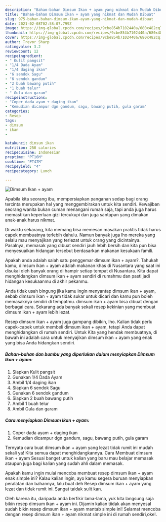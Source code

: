 ```yaml
---
description: "Bahan-bahan Dimsum Ikan + ayam yang nikmat dan Mudah Dibuat"
title: "Bahan-bahan Dimsum Ikan + ayam yang nikmat dan Mudah Dibuat"
slug: 975-bahan-bahan-dimsum-ikan-ayam-yang-nikmat-dan-mudah-dibuat
date: 2021-02-08T02:58:07.799Z
image: https://img-global.cpcdn.com/recipes/9cbe854b7102440a/680x482cq70/dimsum-ikan-ayam-foto-resep-utama.jpg
thumbnail: https://img-global.cpcdn.com/recipes/9cbe854b7102440a/680x482cq70/dimsum-ikan-ayam-foto-resep-utama.jpg
cover: https://img-global.cpcdn.com/recipes/9cbe854b7102440a/680x482cq70/dimsum-ikan-ayam-foto-resep-utama.jpg
author: Trevor Sharp
ratingvalue: 3.2
reviewcount: 12
recipeingredient:
- " Kulit pangsit"
- "1/4 Dada Ayam"
- "1/4 daging ikan"
- "6 sendok Sagu"
- "6 sendok gandum"
- "2 buah bawang putih"
- "1 buah telur"
- " Gula dan garam"
recipeinstructions:
- "Coper dada ayam + daging ikan"
- "Kemudian dicampur dgn gandum, sagu, bawang putih, gula garam"
categories:
- Resep
tags:
- dimsum
- ikan
- 

katakunci: dimsum ikan  
nutrition: 250 calories
recipecuisine: Indonesian
preptime: "PT16M"
cooktime: "PT47M"
recipeyield: "4"
recipecategory: Lunch

---
```



![Dimsum Ikan + ayam](https://img-global.cpcdn.com/recipes/9cbe854b7102440a/680x482cq70/dimsum-ikan-ayam-foto-resep-utama.jpg)

Apabila kita seorang ibu, mempersiapkan panganan sedap bagi orang tercinta merupakan hal yang menggembirakan untuk kita sendiri. Kewajiban seorang  wanita bukan cuman menangani rumah saja, tapi anda juga harus memastikan keperluan gizi tercukupi dan juga santapan yang dimakan anak-anak harus nikmat.

Di waktu  sekarang, kita memang bisa memesan masakan praktis tidak harus capek membuatnya terlebih dahulu. Namun banyak juga lho mereka yang selalu mau menyajikan yang terlezat untuk orang yang dicintainya. Pasalnya, memasak yang dibuat sendiri jauh lebih bersih dan kita pun bisa menyesuaikan hidangan tersebut berdasarkan makanan kesukaan famili. 



Apakah anda adalah salah satu penggemar dimsum ikan + ayam?. Tahukah kamu, dimsum ikan + ayam adalah makanan khas di Nusantara yang saat ini disukai oleh banyak orang di hampir setiap tempat di Nusantara. Kita dapat menghidangkan dimsum ikan + ayam sendiri di rumahmu dan pasti jadi hidangan kesukaanmu di akhir pekanmu.

Anda tidak usah bingung jika kamu ingin menyantap dimsum ikan + ayam, sebab dimsum ikan + ayam tidak sukar untuk dicari dan kamu pun boleh memasaknya sendiri di tempatmu. dimsum ikan + ayam bisa dibuat dengan berbagai cara. Sekarang ada banyak sekali resep kekinian yang membuat dimsum ikan + ayam lebih lezat.

Resep dimsum ikan + ayam juga gampang dibikin, lho. Kalian tidak perlu capek-capek untuk membeli dimsum ikan + ayam, tetapi Anda dapat menghidangkan di rumah sendiri. Untuk Kita yang hendak membuatnya, di bawah ini adalah cara untuk menyajikan dimsum ikan + ayam yang enak yang bisa Anda hidangkan sendiri.

<!--inarticleads1-->

##### Bahan-bahan dan bumbu yang diperlukan dalam menyiapkan Dimsum Ikan + ayam:

1. Siapkan  Kulit pangsit
1. Gunakan 1/4 Dada Ayam
1. Ambil 1/4 daging ikan
1. Siapkan 6 sendok Sagu
1. Gunakan 6 sendok gandum
1. Siapkan 2 buah bawang putih
1. Ambil 1 buah telur
1. Ambil  Gula dan garam




<!--inarticleads2-->

##### Cara menyiapkan Dimsum Ikan + ayam:

1. Coper dada ayam + daging ikan
1. Kemudian dicampur dgn gandum, sagu, bawang putih, gula garam




Ternyata cara buat dimsum ikan + ayam yang lezat tidak rumit ini mudah sekali ya! Kita semua dapat menghidangkannya. Cara Membuat dimsum ikan + ayam Sesuai banget untuk kalian yang baru mau belajar memasak ataupun juga bagi kalian yang sudah ahli dalam memasak.

Apakah kamu ingin mulai mencoba membuat resep dimsum ikan + ayam enak simple ini? Kalau kalian ingin, ayo kamu segera buruan menyiapkan peralatan dan bahannya, lalu buat deh Resep dimsum ikan + ayam yang lezat dan tidak rumit ini. Sangat taidak sulit kan. 

Oleh karena itu, daripada anda berfikir lama-lama, yuk kita langsung saja bikin resep dimsum ikan + ayam ini. Dijamin kalian tiidak akan menyesal sudah bikin resep dimsum ikan + ayam mantab simple ini! Selamat mencoba dengan resep dimsum ikan + ayam nikmat simple ini di rumah sendiri,oke!.


